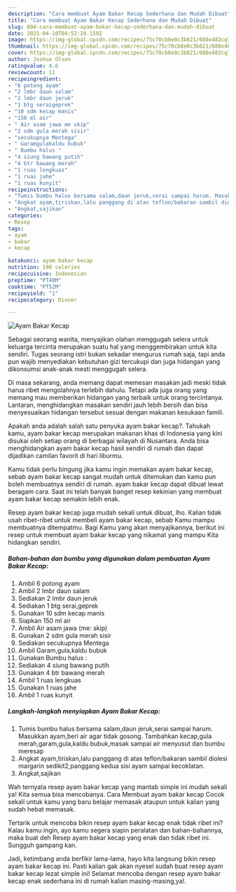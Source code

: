 ```yaml
---
description: "Cara membuat Ayam Bakar Kecap Sederhana dan Mudah Dibuat"
title: "Cara membuat Ayam Bakar Kecap Sederhana dan Mudah Dibuat"
slug: 804-cara-membuat-ayam-bakar-kecap-sederhana-dan-mudah-dibuat
date: 2021-04-10T04:52:24.159Z
image: https://img-global.cpcdn.com/recipes/75c70cb8e0c3b821/680x482cq70/ayam-bakar-kecap-foto-resep-utama.jpg
thumbnail: https://img-global.cpcdn.com/recipes/75c70cb8e0c3b821/680x482cq70/ayam-bakar-kecap-foto-resep-utama.jpg
cover: https://img-global.cpcdn.com/recipes/75c70cb8e0c3b821/680x482cq70/ayam-bakar-kecap-foto-resep-utama.jpg
author: Joshua Olson
ratingvalue: 4.6
reviewcount: 11
recipeingredient:
- "6 potong ayam"
- "2 lmbr daun salam"
- "2 lmbr daun jeruk"
- "1 btg seraigeprek"
- "10 sdm kecap manis"
- "150 ml air"
- " Air asam jawa me skip"
- "2 sdm gula merah sisir"
- "secukupnya Mentega"
- " Garamgulakaldu bubuk"
- " Bumbu halus "
- "4 siung bawang putih"
- "4 btr bawang merah"
- "1 ruas lengkuas"
- "1 ruas jahe"
- "1 ruas kunyit"
recipeinstructions:
- "Tumis bumbu halus bersama salam,daun jeruk,serai sampai harum. Masukkan ayam,beri air agar tidak gosong. Tambahkan kecap,gula merah,garam,gula,kaldu bubuk,masak sampai air menyusut dan bumbu meresap"
- "Angkat ayam,tiriskan,lalu panggang di atas teflon/bakaran sambil diolesi margarin sedikit2,panggang kedua sisi ayam sampai kecoklatan."
- "Angkat,sajikan"
categories:
- Resep
tags:
- ayam
- bakar
- kecap

katakunci: ayam bakar kecap 
nutrition: 190 calories
recipecuisine: Indonesian
preptime: "PT40M"
cooktime: "PT52M"
recipeyield: "1"
recipecategory: Dinner

---
```



![Ayam Bakar Kecap](https://img-global.cpcdn.com/recipes/75c70cb8e0c3b821/680x482cq70/ayam-bakar-kecap-foto-resep-utama.jpg)

Sebagai seorang wanita, menyajikan olahan menggugah selera untuk keluarga tercinta merupakan suatu hal yang menggembirakan untuk kita sendiri. Tugas seorang istri bukan sekadar mengurus rumah saja, tapi anda pun wajib menyediakan kebutuhan gizi tercukupi dan juga hidangan yang dikonsumsi anak-anak mesti menggugah selera.

Di masa  sekarang, anda memang dapat memesan masakan jadi meski tidak harus ribet mengolahnya terlebih dahulu. Tetapi ada juga orang yang memang mau memberikan hidangan yang terbaik untuk orang tercintanya. Lantaran, menghidangkan masakan sendiri jauh lebih bersih dan bisa menyesuaikan hidangan tersebut sesuai dengan makanan kesukaan famili. 



Apakah anda adalah salah satu penyuka ayam bakar kecap?. Tahukah kamu, ayam bakar kecap merupakan makanan khas di Indonesia yang kini disukai oleh setiap orang di berbagai wilayah di Nusantara. Anda bisa menghidangkan ayam bakar kecap hasil sendiri di rumah dan dapat dijadikan camilan favorit di hari liburmu.

Kamu tidak perlu bingung jika kamu ingin memakan ayam bakar kecap, sebab ayam bakar kecap sangat mudah untuk ditemukan dan kamu pun boleh membuatnya sendiri di rumah. ayam bakar kecap dapat dibuat lewat beragam cara. Saat ini telah banyak banget resep kekinian yang membuat ayam bakar kecap semakin lebih enak.

Resep ayam bakar kecap juga mudah sekali untuk dibuat, lho. Kalian tidak usah ribet-ribet untuk membeli ayam bakar kecap, sebab Kamu mampu membuatnya ditempatmu. Bagi Kamu yang akan menyajikannya, berikut ini resep untuk membuat ayam bakar kecap yang nikamat yang mampu Kita hidangkan sendiri.

<!--inarticleads1-->

##### Bahan-bahan dan bumbu yang digunakan dalam pembuatan Ayam Bakar Kecap:

1. Ambil 6 potong ayam
1. Ambil 2 lmbr daun salam
1. Sediakan 2 lmbr daun jeruk
1. Sediakan 1 btg serai,geprek
1. Gunakan 10 sdm kecap manis
1. Siapkan 150 ml air
1. Ambil  Air asam jawa (me: skip)
1. Gunakan 2 sdm gula merah sisir
1. Sediakan secukupnya Mentega
1. Ambil  Garam,gula,kaldu bubuk
1. Gunakan  Bumbu halus :
1. Sediakan 4 siung bawang putih
1. Gunakan 4 btr bawang merah
1. Ambil 1 ruas lengkuas
1. Gunakan 1 ruas jahe
1. Ambil 1 ruas kunyit




<!--inarticleads2-->

##### Langkah-langkah menyiapkan Ayam Bakar Kecap:

1. Tumis bumbu halus bersama salam,daun jeruk,serai sampai harum. Masukkan ayam,beri air agar tidak gosong. Tambahkan kecap,gula merah,garam,gula,kaldu bubuk,masak sampai air menyusut dan bumbu meresap
1. Angkat ayam,tiriskan,lalu panggang di atas teflon/bakaran sambil diolesi margarin sedikit2,panggang kedua sisi ayam sampai kecoklatan.
1. Angkat,sajikan




Wah ternyata resep ayam bakar kecap yang mantab simple ini mudah sekali ya! Kita semua bisa mencobanya. Cara Membuat ayam bakar kecap Cocok sekali untuk kamu yang baru belajar memasak ataupun untuk kalian yang sudah hebat memasak.

Tertarik untuk mencoba bikin resep ayam bakar kecap enak tidak ribet ini? Kalau kamu ingin, ayo kamu segera siapin peralatan dan bahan-bahannya, maka buat deh Resep ayam bakar kecap yang enak dan tidak ribet ini. Sungguh gampang kan. 

Jadi, ketimbang anda berfikir lama-lama, hayo kita langsung bikin resep ayam bakar kecap ini. Pasti kalian gak akan nyesel sudah buat resep ayam bakar kecap lezat simple ini! Selamat mencoba dengan resep ayam bakar kecap enak sederhana ini di rumah kalian masing-masing,ya!.

